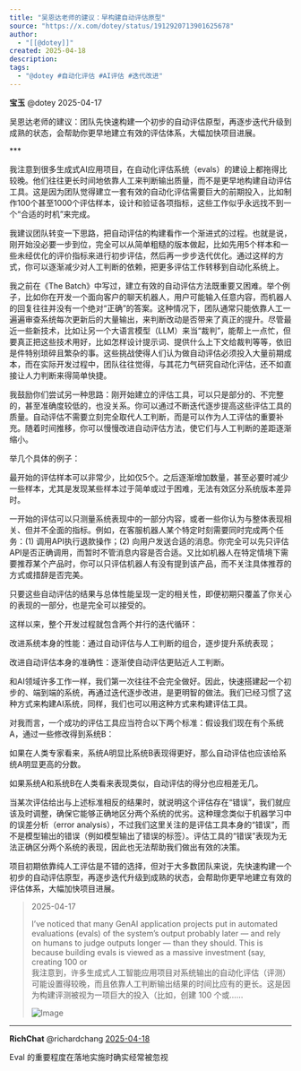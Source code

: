 ```yaml
---
title: "吴恩达老师的建议：早构建自动评估原型"
source: "https://x.com/dotey/status/1912920713901625678"
author:
  - "[[@dotey]]"
created: 2025-04-18
description:
tags:
  - "@dotey #自动化评估 #AI评估 #迭代改进"
---
```

**宝玉** @dotey 2025-04-17

吴恩达老师的建议：团队先快速构建一个初步的自动评估原型，再逐步迭代升级到成熟的状态，会帮助你更早地建立有效的评估体系，大幅加快项目进展。  
  
\*\*\*  
  
我注意到很多生成式AI应用项目，在自动化评估系统（evals）的建设上都拖得比较晚。他们往往更长时间地依靠人工来判断输出质量，而不是更早地构建自动评估工具。这是因为团队觉得建立一套有效的自动化评估需要巨大的前期投入，比如制作100个甚至1000个评估样本，设计和验证各项指标，这些工作似乎永远找不到一个“合适的时机”来完成。  
  
我建议团队转变一下思路，把自动评估的构建看作一个渐进式的过程。也就是说，刚开始没必要一步到位，完全可以从简单粗糙的版本做起，比如先用5个样本和一些未经优化的评价指标来进行初步评估，然后再一步步迭代优化。通过这样的方式，你可以逐渐减少对人工判断的依赖，把更多评估工作转移到自动化系统上。  
  
我之前在《The Batch》中写过，建立有效的自动评估方法既重要又困难。举个例子，比如你在开发一个面向客户的聊天机器人，用户可能输入任意内容，而机器人的回复往往并没有一个绝对“正确”的答案。这种情况下，团队通常只能依靠人工一遍遍审查系统每次更新后的大量输出，来判断改动是否带来了真正的提升。尽管最近一些新技术，比如让另一个大语言模型（LLM）来当“裁判”，能帮上一点忙，但要真正把这些技术用好，比如怎样设计提示词、提供什么上下文给裁判等等，依旧是件特别琐碎且繁杂的事。这些挑战使得人们认为做自动评估必须投入大量前期成本，而在实际开发过程中，团队往往觉得，与其花力气研究自动化评估，还不如直接让人力判断来得简单快捷。  
  
我鼓励你们尝试另一种思路：刚开始建立的评估工具，可以只是部分的、不完整的，甚至准确度较低的，也没关系。你可以通过不断迭代逐步提高这些评估工具的质量。自动评估不需要立刻完全取代人工判断，而是可以作为人工评估的重要补充。随着时间推移，你可以慢慢改进自动评估方法，使它们与人工判断的差距逐渐缩小。  
  
举几个具体的例子：  
  
最开始的评估样本可以非常少，比如仅5个。之后逐渐增加数量，甚至必要时减少一些样本，尤其是发现某些样本过于简单或过于困难，无法有效区分系统版本差异时。  
  
一开始的评估可以只测量系统表现中的一部分内容，或者一些你认为与整体表现相关、但并不全面的指标。例如，在客服机器人某个特定时刻需要同时完成两个任务：(1) 调用API执行退款操作；(2) 向用户发送合适的消息。你完全可以先只评估API是否正确调用，而暂时不管消息内容是否合适。又比如机器人在特定情境下需要推荐某个产品时，你可以只评估机器人有没有提到该产品，而不关注具体推荐的方式或措辞是否完美。

只要这些自动评估的结果与总体性能呈现一定的相关性，即便初期只覆盖了你关心的表现的一部分，也是完全可以接受的。  
  
这样以来，整个开发过程就包含两个并行的迭代循环：  
  
改进系统本身的性能：通过自动评估与人工判断的组合，逐步提升系统表现；  
  
改进自动评估本身的准确性：逐渐使自动评估更贴近人工判断。

和AI领域许多工作一样，我们第一次往往不会完全做好。因此，快速搭建起一个初步的、端到端的系统，再通过迭代逐步改进，是更明智的做法。我们已经习惯了这种方式来构建AI系统，同样，我们也可以用这种方式来构建评估工具。  
  
对我而言，一个成功的评估工具应当符合以下两个标准：假设我们现在有个系统A，通过一些修改得到系统B：  
  
如果在人类专家看来，系统A明显比系统B表现得更好，那么自动评估也应该给系统A明显更高的分数。  
  
如果系统A和系统B在人类看来表现类似，自动评估的得分也应相差无几。  
  
当某次评估给出与上述标准相反的结果时，就说明这个评估存在“错误”，我们就应该及时调整，确保它能够正确地区分两个系统的优劣。这种理念类似于机器学习中的误差分析（error analysis），不过我们这里关注的是评估工具本身的“错误”，而不是模型输出的错误（例如模型输出了错误的标签）。评估工具的“错误”表现为无法正确区分两个系统的表现，因此也无法帮助我们做出有效的决策。  
  
项目初期依靠纯人工评估是不错的选择，但对于大多数团队来说，先快速构建一个初步的自动评估原型，再逐步迭代升级到成熟的状态，会帮助你更早地建立有效的评估体系，大幅加快项目进展。

> 2025-04-17
> 
> I’ve noticed that many GenAI application projects put in automated evaluations (evals) of the system’s output probably later — and rely on humans to judge outputs longer — than they should. This is because building evals is viewed as a massive investment (say, creating 100 or  
> 我注意到，许多生成式人工智能应用项目对系统输出的自动化评估（评测）可能设置得较晚，而且依靠人工判断输出结果的时间比应有的更长。这是因为构建评测被视为一项巨大的投入（比如，创建 100 个或……
> 
> ![Image](https://pbs.twimg.com/media/GowPPJqWMAAm6-Y?format=jpg&name=large)

---

**RichChat** @richardchang [2025-04-18](https://x.com/richardchang/status/1913034781484528081)

Eval 的重要程度在落地实施时确实经常被忽视